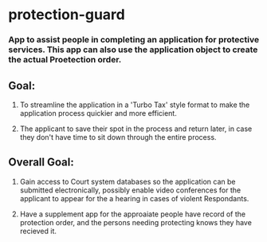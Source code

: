 # protection-guard
### App to assist people in completing an application for protective services. This app can also use the application object to create the actual Proetection order.

## Goal:
1. To streamline the application in a 'Turbo Tax' style format to make the application process quickier and more efficient. 

2. The applicant to save their spot in the process and return later, in case they don't have time to sit down through the entire process.

## Overall Goal:
1. Gain access to Court system databases so the application can be submitted electronically, possibly enable video conferences for the applicant to appear for the a hearing in cases of violent Respondants.

2. Have a supplement app for the approaiate people have record of the protection order, and the persons needing protecting knows they have recieved it.
